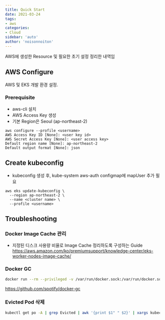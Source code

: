 ```yaml
---
title: Quick Start
date: 2021-03-24
tags:
- aws
categories: 
- Cloud
sidebar: 'auto'
author: 'noisonnoiton'
---
```


AWS에 생성한 Resource 및 필요한 초기 설정 정리한 내역임

## AWS Configure

AWS 및 EKS 개발 환경 설정.

### Prerequisite
- aws-cli 설치
- AWS Access Key 생성
- 기본 Region은 Seoul (ap-northeast-2)

```
aws configure --profile <username>
AWS Access Key ID [None]: <user key id>
AWS Secret Access Key [None]: <user access key>
Default region name [None]: ap-northeast-2
Default output format [None]: json
```

## Create kubeconfig
- kubeconfig 생성 후, kube-system aws-auth configmap에 mapUser 추가 필요

```
aws eks update-kubeconfig \
  --region ap-northeast-2 \
  --name <cluster name> \
  --profile <username>
```


## Troubleshooting

### Docker Image Cache 관리
- 지정된 디스크 사용량 비율로 Image Cache 정리하도록 구성하는 Guide
<https://aws.amazon.com/ko/premiumsupport/knowledge-center/eks-worker-nodes-image-cache/>

### Docker GC

```sh
docker run --rm --privileged -v /var/run/docker.sock:/var/run/docker.sock -v /etc:/etc:ro spotify/docker-gc
```
<https://github.com/spotify/docker-gc>

### Evicted Pod 삭제
```sh
kubectl get po -A | grep Evicted | awk '{print $1" " $2}' | xargs kubectl delete po -n {namespace}
```

